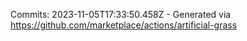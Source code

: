 Commits: 2023-11-05T17:33:50.458Z - Generated via https://github.com/marketplace/actions/artificial-grass
<br>
